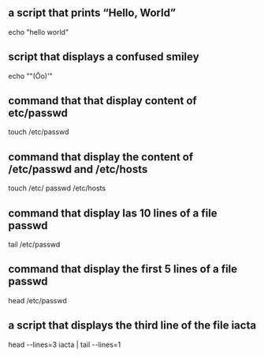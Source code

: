 ## a script that prints “Hello, World”
echo "hello world"
## script that  displays a confused smiley 
echo "\"(Ôo)'"
## command that that display content of etc/passwd
touch /etc/passwd
## command that display the content of /etc/passwd and /etc/hosts
touch /etc/ passwd /etc/hosts
## command that display las 10 lines of a file passwd
tail /etc/passwd
## command that display the first 5 lines of a file passwd
head /etc/passwd
## a script that displays the third line of the file iacta
head --lines=3 iacta | tail --lines=1
